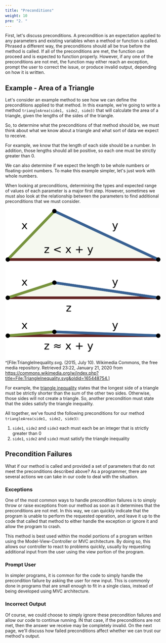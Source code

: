 ```yaml
---
title: "Preconditions"
weight: 10
pre: "2. "
---
```

First, let's discuss preconditions. A precondition is an expectation applied to any parameters and existing variables when a method or function is called. Phrased a different way, the preconditions should all be true before the method is called. If all of the preconditions are met, the function can proceed and is expected to function properly. However, if any one of the preconditions are not met, the function may either reach an exception, prompt the user to correct the issue, or produce invalid output, depending on how it is written.

## Example - Area of a Triangle

Let's consider an example method to see how we can define the preconditions applied to that method. In this example, we're going to write a method `triangleArea(side1, side2, side3)` that will calculate the area of a triangle, given the lengths of the sides of the triangle. 

So, to determine what the preconditions of that method should be, we must think about what we know about a triangle and what sort of data we expect to receive. 

For example, we know that the length of each side should be a number. In addition, those lengths should all be positive, so each one must be strictly greater than $0$. 

We can also determine if we expect the length to be whole numbers or floating-point numbers. To make this example simpler, let's just work with whole numbers. 

When looking at preconditions, determining the types and expected range of values of each parameter is a major first step. However, sometimes we must also look at the relationship between the parameters to find additional preconditions that we must consider.

![Triangle Inequality](../../images/3/3.2.triangleinequal_wiki.svg)^[File:TriangleInequality.svg. (2015, July 10). Wikimedia Commons, the free media repository. Retrieved 23:22, January 21, 2020 from https://commons.wikimedia.org/w/index.php?title=File:TriangleInequality.svg&oldid=165448754.]

For example, the [triangle inequality](https://en.wikipedia.org/wiki/Triangle_inequality) states that the longest side of a triangle must be strictly shorter than the sum of the other two sides. Otherwise, those sides will not create a triangle. So, another precondition must state that the sides satisfy the triangle inequality. 

All together, we've found the following preconditions for our method `triangleArea(side1, side2, side3)`:

1. `side1`, `side2` and `side3` each must each be an integer that is strictly greater than $0$
1. `side1`, `side2` and `side3` must satisfy the triangle inequality

## Precondition Failures

What if our method is called and provided a set of parameters that do not meet the preconditions described above? As a programmer, there are several actions we can take in our code to deal with the situation.

### Exceptions

One of the most common ways to handle precondition failures is to simply throw or raise exceptions from our method as soon as it determines that the preconditions are not met. In this way, we can quickly indicate that the program is unable to perform the requested operation, and leave it up to the code that called that method to either handle the exception or ignore it and allow the program to crash.

This method is best used within the model portions of a program written using the Model-View-Controller or MVC architecture. By doing so, this allows our controller to react to problems quickly, usually by requesting additional input from the user using the view portion of the program.

### Prompt User

In simpler programs, it is common for the code to simply handle the precondition failure by asking the user for new input. This is commonly done in programs that are small enough to fit in a single class, instead of being developed using MVC architecture. 

### Incorrect Output

Of course, we could choose to simply ignore these precondition failures and allow our code to continue running. IN that case, if the preconditions are not met, then the answer we receive may be completely invalid. On the next page, we'll discuss how failed preconditions affect whether we can trust our method's output.
